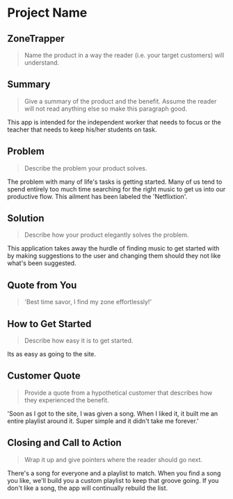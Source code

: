 # Project Name #

<!-- 
> This material was originally posted [here](http://www.quora.com/What-is-Amazons-approach-to-product-development-and-product-management). It is reproduced here for posterities sake.

There is an approach called "working backwards" that is widely used at Amazon. They work backwards from the customer, rather than starting with an idea for a product and trying to bolt customers onto it. While working backwards can be applied to any specific product decision, using this approach is especially important when developing new products or features.

For new initiatives a product manager typically starts by writing an internal press release announcing the finished product. The target audience for the press release is the new/updated product's customers, which can be retail customers or internal users of a tool or technology. Internal press releases are centered around the customer problem, how current solutions (internal or external) fail, and how the new product will blow away existing solutions.

If the benefits listed don't sound very interesting or exciting to customers, then perhaps they're not (and shouldn't be built). Instead, the product manager should keep iterating on the press release until they've come up with benefits that actually sound like benefits. Iterating on a press release is a lot less expensive than iterating on the product itself (and quicker!).

If the press release is more than a page and a half, it is probably too long. Keep it simple. 3-4 sentences for most paragraphs. Cut out the fat. Don't make it into a spec. You can accompany the press release with a FAQ that answers all of the other business or execution questions so the press release can stay focused on what the customer gets. My rule of thumb is that if the press release is hard to write, then the product is probably going to suck. Keep working at it until the outline for each paragraph flows. 

Oh, and I also like to write press-releases in what I call "Oprah-speak" for mainstream consumer products. Imagine you're sitting on Oprah's couch and have just explained the product to her, and then you listen as she explains it to her audience. That's "Oprah-speak", not "Geek-speak".

Once the project moves into development, the press release can be used as a touchstone; a guiding light. The product team can ask themselves, "Are we building what is in the press release?" If they find they're spending time building things that aren't in the press release (overbuilding), they need to ask themselves why. This keeps product development focused on achieving the customer benefits and not building extraneous stuff that takes longer to build, takes resources to maintain, and doesn't provide real customer benefit (at least not enough to warrant inclusion in the press release).
 -->
 
## ZoneTrapper ##
  > Name the product in a way the reader (i.e. your target customers) will understand.

## Summary ##
  > Give a summary of the product and the benefit. Assume the reader will not read anything else so make this paragraph good.

  This app is intended for the independent worker that needs to focus or the teacher that needs to keep his/her students on task.

## Problem ##
  > Describe the problem your product solves.

  The problem with many of life's tasks is getting started.
  Many of us tend to spend entirely too much time searching for the right music to get us into our productive flow. This ailment has been labeled the 'Netflixtion'.
## Solution ##
  > Describe how your product elegantly solves the problem.

  This application takes away the hurdle of finding music
  to get started with by making suggestions to the user and changing them should they not like what's been suggested.

## Quote from You ##
  > 'Best time savor, I find my zone effortlessly!'

## How to Get Started ##
  > Describe how easy it is to get started.

  Its as easy as going to the site.

## Customer Quote ##
  > Provide a quote from a hypothetical customer that describes how they experienced the benefit.

  'Soon as I got to the site, I was given a song. When I liked it, it built me an entire playlist around it. Super simple and it didn't take me forever.'

## Closing and Call to Action ##
  > Wrap it up and give pointers where the reader should go next.

  There's a song for everyone and a playlist to match. When you find a song you like, we'll build you a custom playlist to keep that groove going. If you don't like a song, the app will continually rebuild the list.